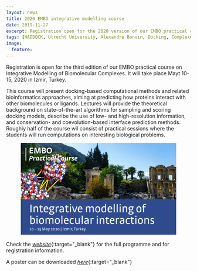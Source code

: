```yaml
---
layout: news
title: 2020 EMBO integrative modelling course
date: 2019-11-27
excerpt: Registration open for the 2020 version of our EMBO practical course on integrative modelling of biomolecular complexes.
tags: [HADDOCK, Utrecht University, Alexandre Bonvin, Docking, Complexes, Courses]
image:
  feature:
---
```


Registration is open for the third edition of our EMBO practical course on Integrative Modelling of Biomolecular Complexes. It will take place Mayt 10-15, 2020 in Izmir, Turkey.

This course will present docking-based computational methods and related bioinformatics approaches, aiming at predicting how proteins interact with other biomolecules or ligands. Lectures will provide the theoretical background on state-of-the-art algorithms for sampling and scoring docking models, describe the use of low- and high-resolution information, and conservation- and coevolution-based interface prediction methods. Roughly half of the course wil consist of practical sessions where the students will run computations on interesting biological problems. 

<figure align="center">
        <a href="http://meetings.embo.org/event/20-biomolecular-interactions"><img src="/images/posts/2020EMBO-biomolecular-interactions.png"></a>
</figure>


Check the [_website_](http://meetings.embo.org/event/20-biomolecular-interactions){:target="_blank"} for the full programme and for registration information.

A poster can be downloaded [_here_](/images/posts/20-biomolecular-interactions.pdf){:target="_blank"}